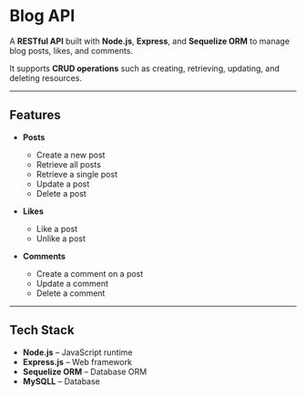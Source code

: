 # Blog API  

A **RESTful API** built with **Node.js**, **Express**, and **Sequelize ORM** to manage blog posts, likes, and comments.  

It supports **CRUD operations** such as creating, retrieving, updating, and deleting resources.  

---

## Features
- **Posts**
  - Create a new post  
  - Retrieve all posts  
  - Retrieve a single post  
  - Update a post  
  - Delete a post  

- **Likes**
  - Like a post  
  - Unlike a post  

- **Comments**
  - Create a comment on a post  
  - Update a comment  
  - Delete a comment  

---

## Tech Stack
- **Node.js** – JavaScript runtime  
- **Express.js** – Web framework  
- **Sequelize ORM** – Database ORM  
- **MySQLL** – Database